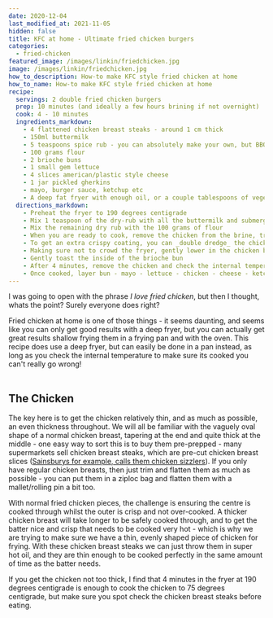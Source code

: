 ```yaml
---
date: 2020-12-04
last_modified_at: 2021-11-05
hidden: false
title: KFC at home - Ultimate fried chicken burgers
categories:
  - fried-chicken
featured_image: /images/linkin/friedchicken.jpg
image: /images/linkin/friedchicken.jpg
how_to_description: How-to make KFC style fried chicken at home
how_to_name: How-to make KFC style fried chicken at home
recipe:
  servings: 2 double fried chicken burgers
  prep: 10 minutes (and ideally a few hours brining if not overnight)
  cook: 4 - 10 minutes
  ingredients_markdown:
    - 4 flattened chicken breast steaks - around 1 cm thick
    - 150ml buttermilk
    - 5 teaspoons spice rub - you can absolutely make your own, but BBQ rubs are great for this. In this particular cook I used Dick's Smokehouse Original Rub.
    - 100 grams flour
    - 2 brioche buns
    - 1 small gem lettuce
    - 4 slices american/plastic style cheese
    - 1 jar pickled gherkins
    - mayo, burger sauce, ketchup etc
    - A deep fat fryer with enough oil, or a couple tablespoons of vegetable oil in a frying pan to shallow fry
  directions_markdown:
    - Preheat the fryer to 190 degrees centigrade
    - Mix 1 teaspoon of the dry-rub with all the buttermilk and submerge the chicken pieces in the buttermilk. Leave to brine for at least a few hours, ideally overnight
    - Mix the remaining dry rub with the 100 grams of flour
    - When you are ready to cook, remove the chicken from the brine, trying to remove excess liquid, and dredge in the batter mix
    - To get an extra crispy coating, you can _double dredge_ the chicken - that is, once you have battered it, return it briefly to the buttermilk, and again remove making sure not to take too much liquid and dredge in the batter a second ultimate
    - Making sure not to crowd the fryer, gently lower in the chicken breast steaks (at least two at a time - as that makes one burger)
    - Gently toast the inside of the brioche bun
    - After 4 minutes, remove the chicken and check the internal temperature, it should be comfortably at about 75 degrees (but it will depend on how thick you cut the chicken)
    - Once cooked, layer bun - mayo - lettuce - chicken - cheese - ketchup - chicken - cheese - gherkins burger sauce - bun (or however you prefer to construct your burger)
---
```



I was going to open with the phrase _I love fried chicken_, but then I thought, whats the point? Surely everyone does right?

Fried chicken at home is one of those things - it seems daunting, and seems like you can only get good results with a deep fryer, but you can actually get great results shallow frying them in a frying pan and with the oven. This recipe does use a deep fryer, but can easily be done in a pan instead, as long as you check the internal temperature to make sure its cooked you can't really go wrong!
<br>
<br>

## The Chicken
The key here is to get the chicken relatively thin, and as much as possible, an even thickness throughout. We will all be familiar with the vaguely oval shape of a normal chicken breast, tapering at the end and quite thick at the middle - one easy way to sort this is to buy them pre-prepped - many supermarkets sell chicken breast steaks, which are pre-cut chicken breast slices (<a href="https://www.sainsburys.co.uk/gol-ui/Product/sainsburys-chicken-breast-fillet-quick-cook-500g" target="_blank">Sainsburys for example, calls them chicken sizzlers</a>). If you only have regular chicken breasts, then just trim and flatten them as much as possible - you can put them in a ziploc bag and flatten them with a mallet/rolling pin a bit too.

With normal fried chicken pieces, the challenge is ensuring the centre is cooked through whilst the outer is crisp and not over-cooked. A thicker chicken breast will take longer to be safely cooked through, and to get the batter nice and crisp that needs to be cooked very hot - which is why we are trying to make sure we have a thin, evenly shaped piece of chicken for frying. With these chicken breast steaks we can just throw them in super hot oil, and they are thin enough to be cooked perfectly in the same amount of time as the batter needs.

If you get the chicken not too thick, I find that 4 minutes in the fryer at 190 degrees centigrade is enough to cook the chicken to 75 degrees centigrade, but make sure you spot check the chicken breast steaks before eating.
<br>
<br>
